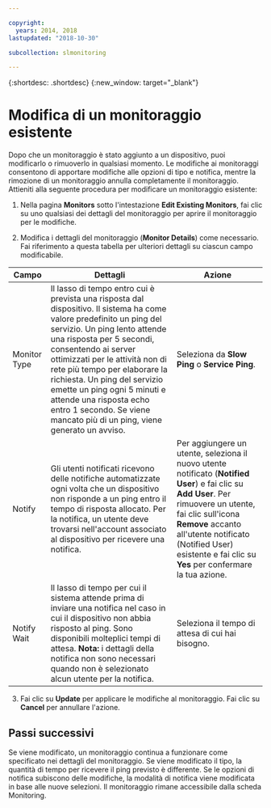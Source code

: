 ```yaml
---

copyright:
  years: 2014, 2018
lastupdated: "2018-10-30"

subcollection: slmonitoring

---
```


{:shortdesc: .shortdesc}
{:new_window: target="_blank"}

# Modifica di un monitoraggio esistente
Dopo che un monitoraggio è stato aggiunto a un dispositivo, puoi modificarlo o rimuoverlo in qualsiasi momento. Le modifiche ai monitoraggi consentono di apportare modifiche alle opzioni di tipo e notifica, mentre la rimozione di un monitoraggio annulla completamente il monitoraggio. Attieniti alla seguente procedura per modificare un monitoraggio esistente:

1. Nella pagina **Monitors** sotto l'intestazione **Edit Existing Monitors**, fai clic su uno qualsiasi dei dettagli del monitoraggio per aprire il monitoraggio per le modifiche.

2. Modifica i dettagli del monitoraggio (**Monitor Details**) come necessario. Fai riferimento a questa tabella per ulteriori dettagli su ciascun campo modificabile. 

|Campo|Dettagli|Azione|
|---|---|---|
|Monitor Type|Il lasso di tempo entro cui è prevista una risposta dal dispositivo. Il sistema ha come valore predefinito un ping del servizio. Un ping lento attende una risposta per 5 secondi, consentendo ai server ottimizzati per le attività non di rete più tempo per elaborare la richiesta. Un ping del servizio emette un ping ogni 5 minuti e attende una risposta echo entro 1 secondo. Se viene mancato più di un ping, viene generato un avviso.|Seleziona da **Slow Ping** o **Service Ping**.|
|Notify| Gli utenti notificati ricevono delle notifiche automatizzate ogni volta che un dispositivo non risponde a un ping entro il tempo di risposta allocato. Per la notifica, un utente deve trovarsi nell'account associato al dispositivo per ricevere una notifica. |Per aggiungere un utente, seleziona il nuovo utente notificato (**Notified User**) e fai clic su **Add User**. Per rimuovere un utente, fai clic sull'icona **Remove** accanto all'utente notificato (Notified User) esistente e fai clic su **Yes** per confermare la tua azione.|
|Notify Wait|Il lasso di tempo per cui il sistema attende prima di inviare una notifica nel caso in cui il dispositivo non abbia risposto al ping. Sono disponibili molteplici tempi di attesa. **Nota:** i dettagli della notifica non sono necessari quando non è selezionato alcun utente per la notifica. |Seleziona il tempo di attesa di cui hai bisogno.|

3. Fai clic su **Update** per applicare le modifiche al monitoraggio. Fai clic su **Cancel** per annullare l'azione.

## Passi successivi

Se viene modificato, un monitoraggio continua a funzionare come specificato nei dettagli del monitoraggio. Se viene modificato il tipo, la quantità di tempo per ricevere il ping previsto è differente. Se le opzioni di notifica subiscono delle modifiche, la modalità di notifica viene modificata in base alle nuove selezioni. Il monitoraggio rimane accessibile dalla scheda Monitoring.
